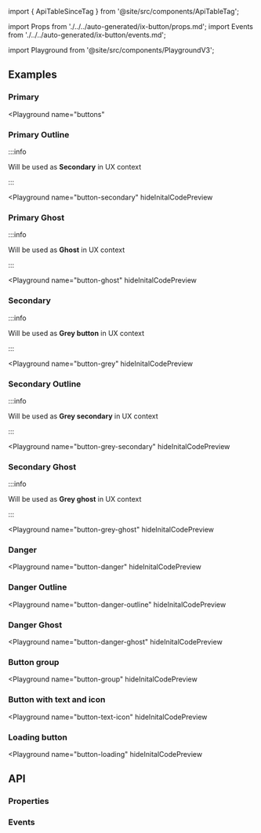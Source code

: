 import { ApiTableSinceTag } from '@site/src/components/ApiTableTag';

import Props from './../../auto-generated/ix-button/props.md';
import Events from './../../auto-generated/ix-button/events.md';

import Playground from '@site/src/components/PlaygroundV3';

## Examples

### Primary

<Playground
  name="buttons"
  >
</Playground>

### Primary Outline

:::info

Will be used as **Secondary** in UX context

:::

<Playground
  name="button-secondary"
  hideInitalCodePreview
  >
</Playground>

### Primary Ghost

:::info

Will be used as **Ghost** in UX context

:::

<Playground
  name="button-ghost"
  hideInitalCodePreview
  >
</Playground>

### Secondary

:::info

Will be used as **Grey button** in UX context

:::

<Playground
  name="button-grey"
  hideInitalCodePreview
  >
</Playground>

### Secondary Outline

:::info

Will be used as **Grey secondary** in UX context

:::

<Playground
  name="button-grey-secondary"
  hideInitalCodePreview
  >
</Playground>

### Secondary Ghost

:::info

Will be used as **Grey ghost** in UX context

:::

<Playground
  name="button-grey-ghost"
  hideInitalCodePreview
  >
</Playground>

### Danger

<ApiTableSinceTag message="2.3.0" />

<Playground
  name="button-danger"
  hideInitalCodePreview
  >
</Playground>

### Danger Outline

<ApiTableSinceTag message="2.3.0" />

<Playground
  name="button-danger-outline"
  hideInitalCodePreview
  >
</Playground>

### Danger Ghost

<ApiTableSinceTag message="2.3.0" />

<Playground
  name="button-danger-ghost"
  hideInitalCodePreview
  >
</Playground>

### Button group

<Playground
  name="button-group"
  hideInitalCodePreview
  >
</Playground>

### Button with text and icon

<Playground
  name="button-text-icon"
  hideInitalCodePreview
  >
</Playground>

### Loading button

<Playground
  name="button-loading"
  hideInitalCodePreview
  >
</Playground>

## API

### Properties

<Props />

### Events

<Events />
